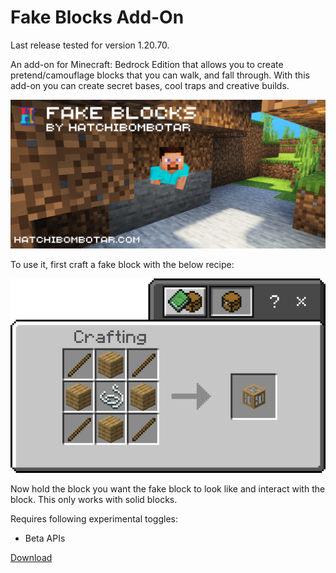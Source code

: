# Fake Blocks Add-On
Last release tested for version 1.20.70.

An add-on for Minecraft: Bedrock Edition that allows you to create pretend/camouflage blocks that you can walk, and fall through. With this add-on you can create secret bases, cool traps and creative builds.

![Fake Blocks Add-On Banner Image](./assets/banner.png)

To use it, first craft a fake block with the below recipe:

![Recipe for the fake block](./assets/recipe.png)

Now hold the block you want the fake block to look like and interact with the block. This only works with solid blocks.

Requires following experimental toggles:
- Beta APIs

[Download](https://github.com/Hatchibombotar/fake-blocks-addon/releases/download/latest-build/fake-blocks.addon)
